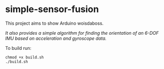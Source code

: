 # simple-sensor-fusion

This project aims to show Arduino woisdaboss.

_It also provides a simple algorithm for finding the orientation of an 6-DOF IMU based on acceleration and gyroscope data._

To build run:
```{bash}
chmod +x build.sh
./build.sh
```
